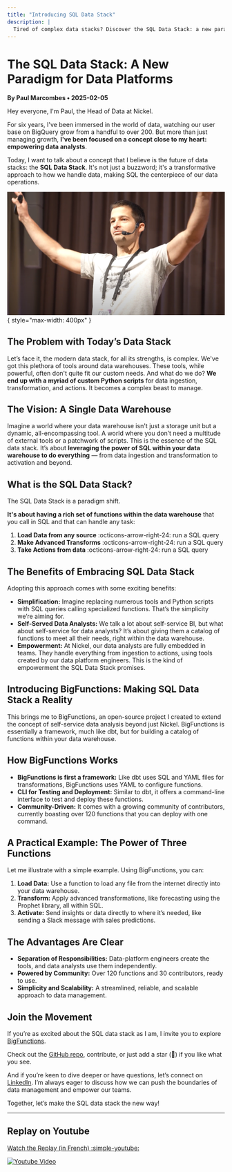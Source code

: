 ```yaml
---
title: "Introducing SQL Data Stack"
description: |
  Tired of complex data stacks? Discover the SQL Data Stack: a new paradigm that uses SQL for data ingestion, transformation, and activation, empowering analysts and simplifying your data workflow
---
```



# The SQL Data Stack: A New Paradigm for Data Platforms

**By Paul Marcombes  •  2025-02-05**

Hey everyone, I'm Paul, the Head of Data at Nickel.

For six years, I've been immersed in the world of data, watching our user base on BigQuery grow from a handful to over 200. But more than just managing growth, **I've been focused on a concept close to my heart: empowering data analysts**.

Today, I want to talk about a concept that I believe is the future of data stacks: the **SQL Data Stack**. It's not just a buzzword; it's a transformative approach to how we handle data, making SQL the centerpiece of our data operations.


![paul introducing sql data stack](../../assets/blog/2025-02-05_introducing_sql_data_stack.png){ style="max-width: 400px" }
<figure markdown="span">
</figure>


## The Problem with Today’s Data Stack

Let’s face it, the modern data stack, for all its strengths, is complex. We've got this plethora of tools around data warehouses. These tools, while powerful, often don't quite fit our custom needs. And what do we do? **We end up with a myriad of custom Python scripts** for data ingestion, transformation, and actions. It becomes a complex beast to manage.

## The Vision: A Single Data Warehouse

Imagine a world where your data warehouse isn't just a storage unit but a dynamic, all-encompassing tool. A world where you don’t need a multitude of external tools or a patchwork of scripts. This is the essence of the SQL data stack. It’s about **leveraging the power of SQL within your data warehouse to do everything** — from data ingestion and transformation to activation and beyond.

## What is the SQL Data Stack?

The SQL Data Stack is a paradigm shift.

**It's about having a rich set of functions within the data warehouse** that you call in SQL and that can handle any task:

1.  **Load Data from any source** :octicons-arrow-right-24: run a SQL query
2.  **Make Advanced Transforms** :octicons-arrow-right-24: run a SQL query
3.  **Take Actions from data** :octicons-arrow-right-24: run a SQL query


## The Benefits of Embracing SQL Data Stack

Adopting this approach comes with some exciting benefits:

*   **Simplification:** Imagine replacing numerous tools and Python scripts with SQL queries calling specialized functions. That’s the simplicity we’re aiming for.
*   **Self-Served Data Analysts:** We talk a lot about self-service BI, but what about self-service for data analysts? It’s about giving them a catalog of functions to meet all their needs, right within the data warehouse.
*   **Empowerment:** At Nickel, our data analysts are fully embedded in teams. They handle everything from ingestion to actions, using tools created by our data platform engineers. This is the kind of empowerment the SQL Data Stack promises.


## Introducing BigFunctions: Making SQL Data Stack a Reality

This brings me to BigFunctions, an open-source project I created to extend the concept of self-service data analysis beyond just Nickel. BigFunctions is essentially a framework, much like dbt, but for building a catalog of functions within your data warehouse.

## How BigFunctions Works

*   **BigFunctions is first a framework:** Like dbt uses SQL and YAML files for transformations, BigFunctions uses YAML to configure functions.
*   **CLI for Testing and Deployment:** Similar to dbt, it offers a command-line interface to test and deploy these functions.
*   **Community-Driven:** It comes with a growing community of contributors, currently boasting over 120 functions that you can deploy with one command.

## A Practical Example: The Power of Three Functions

Let me illustrate with a simple example. Using BigFunctions, you can:

1.  **Load Data:** Use a function to load any file from the internet directly into your data warehouse.
2.  **Transform:** Apply advanced transformations, like forecasting using the Prophet library, all within SQL.
3.  **Activate:** Send insights or data directly to where it’s needed, like sending a Slack message with sales predictions.

## The Advantages Are Clear

*   **Separation of Responsibilities:** Data-platform engineers create the tools, and data analysts use them independently.
*   **Powered by Community:** Over 120 functions and 30 contributors, ready to use.
*   **Simplicity and Scalability:** A streamlined, reliable, and scalable approach to data management.

## Join the Movement

If you’re as excited about the SQL data stack as I am, I invite you to explore [BigFunctions](../../index.md).

Check out the [GitHub repo](https://github.com/unytics/bigfunctions), contribute, or just add a star (🙏) if you like what you see.

And if you’re keen to dive deeper or have questions, let’s connect on [LinkedIn](https://www.linkedin.com/in/paul-marcombes/). I’m always eager to discuss how we can push the boundaries of data management and empower our teams.

Together, let’s make the SQL data stack the new way!


---

## Replay on Youtube

[Watch the Replay (in French) :simple-youtube:](https://www.youtube.com/watch?v=ehB80iZjdwU)

[![Youtube Video](https://img.youtube.com/vi/ehB80iZjdwU/0.jpg)](https://www.youtube.com/watch?v=ehB80iZjdwU)